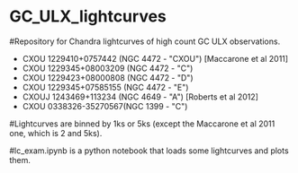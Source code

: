 # GC_ULX_lightcurves

#Repository for Chandra lightcurves of high count GC ULX observations. 
* CXOU 1229410+0757442 (NGC 4472 - "CXOU") [Maccarone et al 2011]
* CXOU 1229345+08003209 (NGC 4472 - "C")
* CXOU 1229423+08000808 (NGC 4472  - "D")
* CXOU 1229345+07585155 (NGC 4472 - "E")
* CXOUJ 1243469+113234 (NGC 4649 - "A") [Roberts et al 2012]
* CXOU 0338326-35270567(NGC 1399 - "C")




#Lightcurves are binned by 1ks or 5ks (except the Maccarone et al 2011 one, which is 2 and 5ks). 


#lc_exam.ipynb is a python notebook that loads some lightcurves and plots them. 
